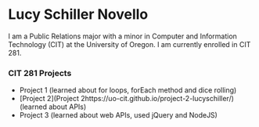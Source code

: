 # Lucy Schiller Novello

I am a Public Relations major with a minor in Computer and Information Technology (CIT) at the University of Oregon. I am currently enrolled in CIT 281.

### CIT 281 Projects

- Project 1 (learned about for loops, forEach method and dice rolling)
- [Project 2](Project 2https://uo-cit.github.io/project-2-lucyschiller/) (learned about APIs)
- Project 3 (learned about web APIs, used jQuery and NodeJS)
